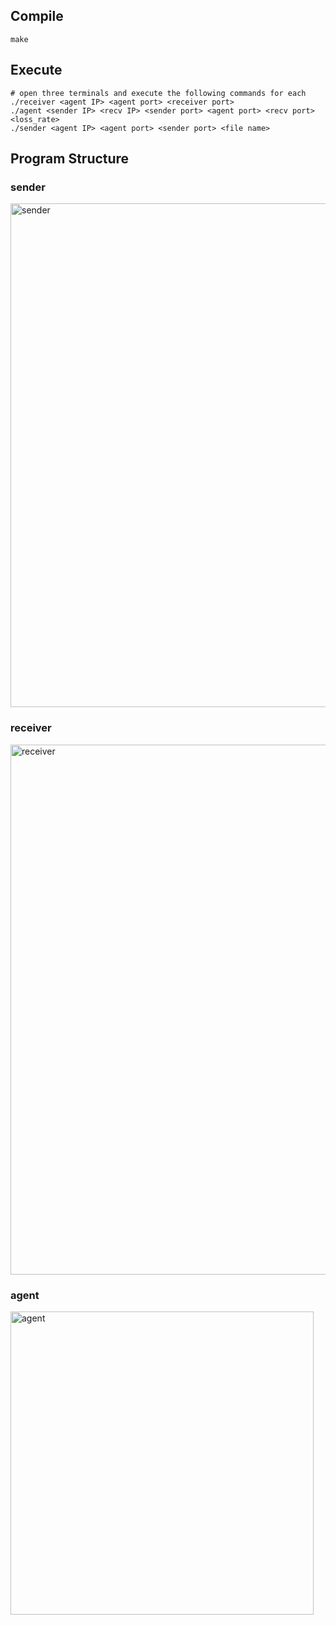## Compile
```
make
```

## Execute
```
# open three terminals and execute the following commands for each
./receiver <agent IP> <agent port> <receiver port>
./agent <sender IP> <recv IP> <sender port> <agent port> <recv port> <loss_rate>
./sender <agent IP> <agent port> <sender port> <file name>
```

## Program Structure
### sender
<img width="806" alt="sender" src="https://github.com/NingHsia/Network-Storage-System-with-Video-Streaming/assets/107270138/49714318-6ce2-4950-8065-32a166bb02b3">

### receiver
<img width="848" alt="receiver" src="https://github.com/NingHsia/Network-Storage-System-with-Video-Streaming/assets/107270138/162278a8-986c-4df3-b8eb-902b58b8cb4c">

### agent
<img width="485" alt="agent" src="https://github.com/NingHsia/Network-Storage-System-with-Video-Streaming/assets/107270138/718024fa-aa2c-4f97-8569-82625a371454">
